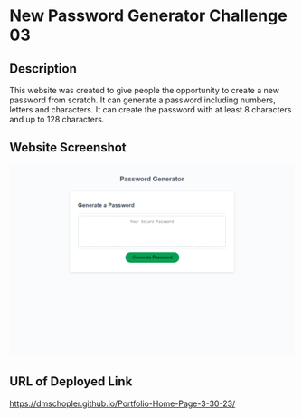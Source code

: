# New Password Generator Challenge 03
## Description

This website was created to give people the opportunity to create a new password from scratch. It can generate a password including numbers, letters and characters. It can create the password with at least 8 characters and up to 128 characters.
## Website Screenshot 
![Alt text](Assets/password-generator-screenshot.png)
## URL of Deployed Link

https://dmschopler.github.io/Portfolio-Home-Page-3-30-23/